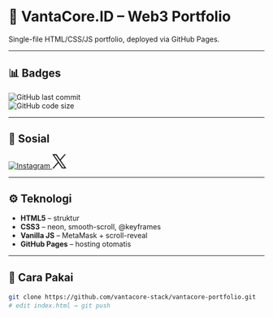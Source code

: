 # 🚀 VantaCore.ID – Web3 Portfolio  
Single-file HTML/CSS/JS portfolio, deployed via GitHub Pages.

---

## 📊 Badges
![GitHub last commit](https://img.shields.io/github/last-commit/vantacore-stack/vantacore-portfolio?style=flat-square&color=00ffe7)  
![GitHub code size](https://img.shields.io/github/languages/code-size/vantacore-stack/vantacore-portfolio?style=flat-square&color=00ffe7)

---

## 📱 Sosial
<a href="https://www.instagram.com/ventacore.ld" target="_blank">
  <img src="https://raw.githubusercontent.com/devicons/devicon/master/icons/instagram/instagram-original-wordmark.svg" alt="Instagram" width="28" height="28">
</a>
<a href="https://x.com/vantacore_" target="_blank">
  <img src="https://raw.githubusercontent.com/devicons/devicon/master/icons/twitter/twitter-original.svg" alt="X" width="28" height="28">
</a>

---

## ⚙️ Teknologi
- **HTML5** – struktur  
- **CSS3** – neon, smooth-scroll, @keyframes  
- **Vanilla JS** – MetaMask + scroll-reveal  
- **GitHub Pages** – hosting otomatis

---

## 🚀 Cara Pakai
```bash
git clone https://github.com/vantacore-stack/vantacore-portfolio.git
# edit index.html → git push
